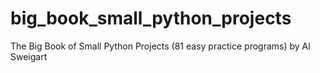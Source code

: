 # big_book_small_python_projects
The Big Book of Small Python Projects (81 easy practice programs) by Al Sweigart
